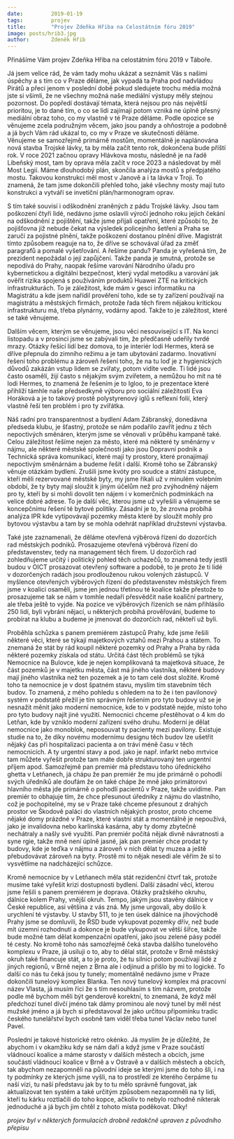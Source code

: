 ```yaml
---
date:         2019-01-19
tags:         projev
title:        "Projev Zdeňka Hřiba na Celostátním fóru 2019"
image: posts/hrib3.jpg
author:       Zdeněk Hřib
---
```


Přinášíme Vám projev Zdeňka Hřiba na celostátním fóru 2019 v Táboře.

<div align="center">
 <!-- Load Facebook SDK for JavaScript -->
  <div id="fb-root"></div>
  <script>(function(d, s, id) {
    var js, fjs = d.getElementsByTagName(s)[0];
    if (d.getElementById(id)) return;
    js = d.createElement(s); js.id = id;
    js.src = "https://connect.facebook.net/en_US/sdk.js#xfbml=1&version=v2.6";
    fjs.parentNode.insertBefore(js, fjs);
  }(document, 'script', 'facebook-jssdk'));</script>

  <!-- Your embedded video player code -->
  <div class="fb-video" data-href="https://www.facebook.com/ceska.piratska.strana/videos/1208337965983792/?t=12384" data-width="500" data-show-text="false">
    <div class="fb-xfbml-parse-ignore">
    </div>
  </div>
</div>


Já jsem velice rád, že vám tady mohu ukázat a seznámit Vás s našimi úspěchy a s tím co v Praze děláme, jak vypadá ta Praha pod nadvládou Pirátů a přeci jenom v poslední době pokud sledujete trochu média možná jste si všimli, že ne všechny možná naše mediální výstupy měly stejnou pozornost. Do popředí dostávají témata, která nejsou pro nás největší prioritou, je to dané tím, o co se lidi zajímají potom vzniká ne úplně přesný mediální obraz toho, co my vlastně v té Praze děláme. Podle opozice se věnujeme zcela podružným věcem, jako jsou pandy a ohňostroje a podobně a já bych Vám rád ukázal to, co my v Praze ve skutečnosti děláme. Věnujeme se samozřejmě primárně mostům, momentálně je naplánována nová stavba Trojské lávky, ta by měla začít tento rok, dokončena bude příští rok. V roce 2021 začnou opravy Hlávkova mostu, následně je na řadě Libeňský most, tam by oprava měla začít v roce 2023 a následovat by měl Most Legií. Máme dlouhodobý plán, skončila analýza mostů s předpjatého mostu. Takovou konstrukci měl most v Janově a i ta lávka v Troji. To znamená, že tam jsme dokončili přehled toho, jaké všechny mosty mají tuto konstrukci a vytváří se invetiční plán/harmonogram oprav.

S tím také souvisí i odškodnění zraněných z pádu Trojské lávky. Jsou tam poškození čtyři lidé, nedávno jsme oslavili výročí jednoho roku jejich čekání na odškodnění z pojištění, takže jsme přijali opatření, které způsobí to, že pojišťovna již nebude čekat na výsledek policejního šetření a Praha se zaručí za pojistné plnění, takže poškození dostanou plnění dříve. Magistrát tímto způsobem reaguje na to, že dříve se schovával úřad za změť paragrafů a pomalé vyšetřování. A řešíme pandu? Panda je vyřešená tím, že prezident nepožádal o její zapůjčení. Takže panda je smutná, protože se nepodívá do Prahy, naopak řešíme varování Národního úřadu pro kybernetickou a digitální bezpečnost, který vydal metodiku a varování jak ověřit rizika spojená s používáním produktů Huawei ZTE na kritických infrastrukturách. To je záležitost, kde mám v gesci informatiku na Magistrátu a kde jsem nařídil prověření toho, kde se ty zařízení používají na magistrátu a městských firmách, protože řada těch firem nějakou kritickou infrastrukturu má, třeba plynárny, vodárny apod. Takže to je záležitost, které se také věnujeme.

Dalším věcem, kterým se věnujeme, jsou věci nesouvisející s IT. Na konci listopadu a v prosinci jsme se zabývali tím, že předčasně udeřily tvrdé mrazy. Otázky řešící lidí bez domova, to je interiér lodi Hermes, která se dříve přepnula do zimního režimu a je tam ubytování zadarmo. Inovativní řešení toho problému a zároveň řešení toho, že na tu loď je z hygienických důvodů zakázán vstup lidem se zvířaty, potom vidíte vedle. Ti lidé jsou často osamělí, žijí často s nějakým svým zvířetem, a nemůžou ho mít na té lodi Hermes, to znamená že řešením je to Igloo, to je prezentace které přihlíží támhle naše předsedkyně výboru pro sociální záležitosti Eva Horáková a je to takový prostě polystyrenový iglů s reflexní folií, který vlastně řeší ten problém i pro ty zvířátka.

Náš radní pro transparentnost a bydlení Adam Zábranský, donedávna předseda klubu, je šťastný, protože se nám podařilo zavřít jednu z těch nepoctivých směnáren, kterým jsme se věnovali v průběhu kampaně také. Celou záležitost řešíme nejen za město, které má některé ty směnárny v nájmu, ale některé městské společnosti jako jsou Dopravní podnik a Technická správa komunikací, které mají ty prostory, které pronajímají nepoctivým směnárnám a budeme řešit i další. Kromě toho se Zábranský věnuje otázkám bydlení. Zrušili jsme kvóty pro soudce a státní zástupce, kteří měli rezervované městské byty, my jsme říkali už v minulém volebním období, že ty byty mají sloužit k jiným účelům než pro zvýhodněný nájem pro ty, kteří by si mohli dovolit ten nájem i v komerčních podmínkách na velice dobré adrese. To je další věc, kterou jsme už vyřešili a věnujeme se koncepčnímu řešení té bytové politiky. Zásadní je to, že zrovna probíhá analýza IPR kde vytipovávají pozemky města které by sloužit mohly pro bytovou výstavbu a tam by se mohla odehrát například družstevní výstavba.

Také jste zaznamenali, že děláme otevřená výběrová řízení do dozorčích rad městských podniků. Prosazujeme otevřená výběrová řízení do představenstev, tedy na management těch firem. U dozorčích rad zohledňujeme určitý i politický pohled těch uchazečů, to znamená tedy jestli budou v OICT prosazovat otevřený software a podobě, to je proto že ti lidé v dozorčených radách jsou prodlouženou rukou volených zástupců. V myšlence otevřených výběrových řízení do představenstev městských firem jsme v koalici osamělí, jsme jen jednou třetinou té koalice takže přestože to prosazujeme tak se nám v tomhle nedaří přesvědčit naše koaliční partnery, ale třeba ještě to vyjde. Na pozice ve výběrových řízeních se nám přihlásilo 250 lidí, byli vybráni nějací, u některých probíhá prověřování, budeme to probírat na klubu a budeme je jmenovat do dozorčích rad, někteří už byli.

Proběhla schůzka s panem premiérem zástupců Prahy, kde jsme řešili některé věci, které se týkají majetkových vztahů mezi Prahou a státem. To znemaná že stát by rád koupil některé pozemky od Prahy a Praha by ráda některé pozemky získala od státu. Určitá část těch problémů se týká Nemocnice na Bulovce, kde je nejen komplikovaná ta majetková situace, že část pozemků je v majetku města, část má jiného vlastníka, některé budovy mají jiného vlastníka než ten pozemek a je to tam celé dost složité. Kromě toho ta nemocnice je v dost špatném stavu, myslím tím stavebním těch budov. To znamená, z mého pohledu s ohledem na to že i ten pavilonový systém v podstatě přežil je tím správným řešením pro tyto budovy už se je nesnažit měnit jako moderní nemocnice, kde to v podstatě nejde, místo toho pro tyto budovy najít jiné využití. Nemocnici chceme přestěhovat o 4 km do Letňan, kde by vzniklo moderní zařízení svého druhu. Moderní je dělat nemocnice jako monoblok, neposouvat ty pacienty mezi pavilony. Existuje studie na to, že díky novému modernímu designu těch budov lze ušetřit nějaký čas při hospitalizaci pacienta a on tráví méně času v těch nemocnicích. A ty urgentní stavy a pod. jako je např. infarkt nebo mrtvice tam můžete vyřešit protože tam máte dobře strukturovaný ten urgentní příjem apod. Samozřejmě pan premiér má představu toho úřednického ghetta v Letňanech, já chápu že pan premiér že mu jde primárně o pohodlí svých úředníků ale doufám že on také chápe že mně jako primátorovi hlavního města jde primárně o pohodlí pacientů v Praze, takže uvidíme. Pan premiér to obhajuje tím, že chce přesunout úředníky z nájmu do vlastního, což je pochopitelné, my se v Praze také chceme přesunout z drahých prostor ve Škodově paláci do vlastních nějakých prostor, proto chceme nějaké domy prázdné v Praze, které vlastní stát a momentálně je nepoužívá, jako je invalidovna nebo karlínská kasárna, aby ty domy zbytečně nechátraly a našly své využití. Pan premiér počítá nějak divně návratnosti a syne
rgie, takže mně není úplně jasné, jak pan premiér chce prodat ty budovy, kde je teďka v nájmu a zároveň v nich dělat ty muzea a ještě přebudovávat zároveň na byty. Prostě mi to nějak nesedí ale věřím že si to vysvětlíme na nadcházející schůzce.

Kromě nemocnice by v Letňanech měla stát rezidenční čtvrť tak, protože musíme také vyřešit krizi dostupnosti bydlení. Další zásadní věcí, kterou jsme řešili s panem premiérem je doprava. Otázky pražského okruhu, dálnice kolem Prahy, vnější okruh. Tempo, jakým jsou stavěny dálnice v České republice, asi většina z vás zná. My jsme urgovali, aby došlo k urychlení té výstavby. U stavby 511, to je ten úsek dálnice na jihovýchodě Prahy jsme se domluvili, že ŘSD bude vykupovat pozemky dřív, než bude mít územní rozhodnutí a dokonce je bude vykupovat ve větší šířce, takže bude možné tam dělat kompenzační opatření, jako jsou zelené pásy podél té cesty. No kromě toho nás samozřejmě čeká stavba dalšího tunelového komplexu v Praze, já usiluji o to, aby to dělal stát, protože v Brně městský okruh také financuje stát, a to je proto, že tu silnici potom používají lidé z jiných regionů, v Brně nejen z Brna ale i odjinud a přišlo by mi to logické. To další co nás tu čeká jsou ty tunely; momentálně nedávno jsme v Praze dokončili tunelový komplex Blanka. Ten nový tunelový komplex má pracovní název Vlasta, já musím říci že s tím nesouhlasím s tím názvem, protože podle mě bychom měli být genderově korektní, to znemaná, že když měl předchozí tunel dívčí jméno tak dámy prominou ale nový tunel by měl nést mužské jméno a já bych si představoval že jako určitou připomínku tradic českého tunelářství bych osobně tam viděl třeba tunel Václav nebo tunel Pavel.

Poslední je takové historické retro okénko. Já myslím že je důležité, že abychom i v okamžiku kdy se nám daří a když jsme v Praze součástí vládnoucí koalice a máme starosty v dalších městech a obcích, jsme součástí vládnoucí koalice v Brně a v Ostravě a v dalších městech a obcích, tak abychom nezapomněli na původní ideje se kterými jsme do toho šli, i na ty podmínky ze kterých jsme vyšli, na to prostředí ze kterého čerpáme tu naší vizi, tu naší představu jak by to tu mělo správně fungovat, jak aktualizovat ten systém a také určitým způsobem nezapomněli na ty lidi, kteří tu kárku roztlačili do toho kopce, ačkoliv to nebylo rozhodně nikterak jednoduché a já bych jim chtěl z tohoto místa poděkovat. Díky!

*projev byl v některých formulacích drobně redakčně upraven z původního přepisu*
